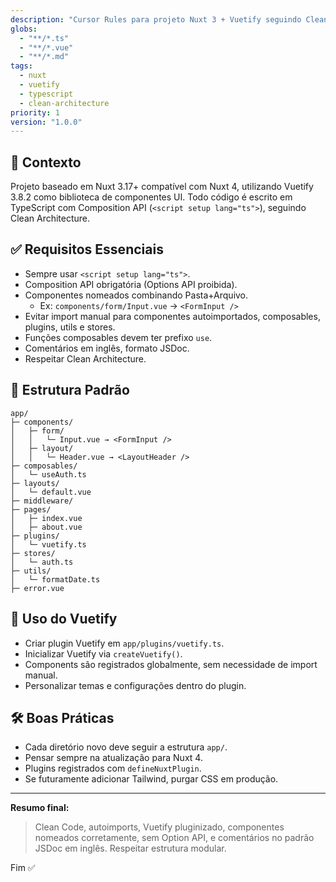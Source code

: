 ```yaml
---
description: "Cursor Rules para projeto Nuxt 3 + Vuetify seguindo Clean Architecture"
globs:
  - "**/*.ts"
  - "**/*.vue"
  - "**/*.md"
tags:
  - nuxt
  - vuetify
  - typescript
  - clean-architecture
priority: 1
version: "1.0.0"
---
```


## 🧐 Contexto

Projeto baseado em Nuxt 3.17+ compatível com Nuxt 4, utilizando Vuetify 3.8.2 como biblioteca de componentes UI. Todo código é escrito em TypeScript com Composition API (`<script setup lang="ts">`), seguindo Clean Architecture.

## ✅ Requisitos Essenciais

- Sempre usar `<script setup lang="ts">`.
- Composition API obrigatória (Options API proibida).
- Componentes nomeados combinando Pasta+Arquivo.
  - Ex: `components/form/Input.vue` -> `<FormInput />`
- Evitar import manual para componentes autoimportados, composables, plugins, utils e stores.
- Funções composables devem ter prefixo `use`.
- Comentários em inglês, formato JSDoc.
- Respeitar Clean Architecture.

## 🔧 Estrutura Padrão

```
app/
├─ components/
│   ├─ form/
│   │   └─ Input.vue → <FormInput />
│   ├─ layout/
│   │   └─ Header.vue → <LayoutHeader />
├─ composables/
│   └─ useAuth.ts
├─ layouts/
│   └─ default.vue
├─ middleware/
├─ pages/
│   ├─ index.vue
│   ├─ about.vue
├─ plugins/
│   └─ vuetify.ts
├─ stores/
│   └─ auth.ts
├─ utils/
│   └─ formatDate.ts
├─ error.vue
```

## 🎨 Uso do Vuetify

- Criar plugin Vuetify em `app/plugins/vuetify.ts`.
- Inicializar Vuetify via `createVuetify()`.
- Components são registrados globalmente, sem necessidade de import manual.
- Personalizar temas e configurações dentro do plugin.

## 🛠️ Boas Práticas

- Cada diretório novo deve seguir a estrutura `app/`.
- Pensar sempre na atualização para Nuxt 4.
- Plugins registrados com `defineNuxtPlugin`.
- Se futuramente adicionar Tailwind, purgar CSS em produção.

---

**Resumo final:**

> Clean Code, autoimports, Vuetify pluginizado, componentes nomeados corretamente, sem Option API, e comentários no padrão JSDoc em inglês. Respeitar estrutura modular.

Fim ✅

